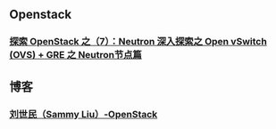 ## Openstack
### [探索 OpenStack 之（7）：Neutron 深入探索之 Open vSwitch (OVS) + GRE 之 Neutron节点篇](http://www.cnblogs.com/sammyliu/p/4201721.html)

## 博客
### [刘世民（Sammy Liu）-OpenStack](http://www.cnblogs.com/sammyliu/default.html?page=1)
